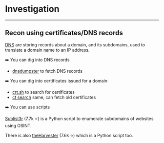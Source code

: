 # Investigation

<hr class="sep-both">

## Recon using certificates/DNS records

<div class="row row-cols-md-2"><div>

[DNS](/_it/networking/general/index.md#domain-name-system-dns-protocol) are storing records about a domain, and its subdomains, used to translate a domain name to an IP address.

➡️ You can dig into DNS records

* [dnsdumpster](https://dnsdumpster.com/) to fetch DNS records

➡️ You can dig into certificates issued for a domain

* [crt.sh](https://crt.sh/) to search for certificates
* [ct search](https://ui.ctsearch.entrust.com/ui/ctsearchui) same, can fetch old certificates

➡️ You can use scripts

[Sublist3r](https://github.com/aboul3la/Sublist3r) (7.7k ⭐) is a Python script to enumerate subdomains of websites using OSINT.

There is also [theHarvester](https://github.com/laramies/theHarvester) (7.6k ⭐) which is a Python script too.
</div><div>
</div></div>